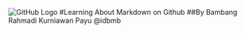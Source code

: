 ![GitHub Logo](https://assets-cdn.github.com/images/modules/open_graph/github-octocat.png)
#Learning About Markdown on Github
##By Bambang Rahmadi Kurniawan Payu @idbmb
